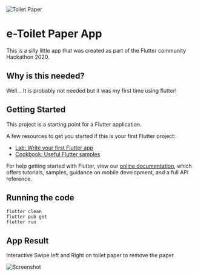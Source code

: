 ![Toilet Paper](https://github.com//kwanjames0/anti-toilet-paper-hoarder-flutter/blob/master/assets/icon/icon_paper_logo_circle.png?raw=true)

# e-Toilet Paper App

This is a silly little app that was created as part of the Flutter community Hackathon 2020.

## Why is this needed?

Well... It is probably not needed but it was my first time using flutter!

## Getting Started

This project is a starting point for a Flutter application.

A few resources to get you started if this is your first Flutter project:

- [Lab: Write your first Flutter app](https://flutter.dev/docs/get-started/codelab)
- [Cookbook: Useful Flutter samples](https://flutter.dev/docs/cookbook)

For help getting started with Flutter, view our
[online documentation](https://flutter.dev/docs), which offers tutorials,
samples, guidance on mobile development, and a full API reference.

## Running the code

```
flutter clean
flutter pub get
flutter run
```

## App Result

Interactive Swipe left and Right on toilet paper to remove the paper.

![Screenshot](https://github.com/kwanjames0/anti-toilet-paper-hoarder-flutter/blob/add_image/assets/app_screenshot.png?raw=true)


